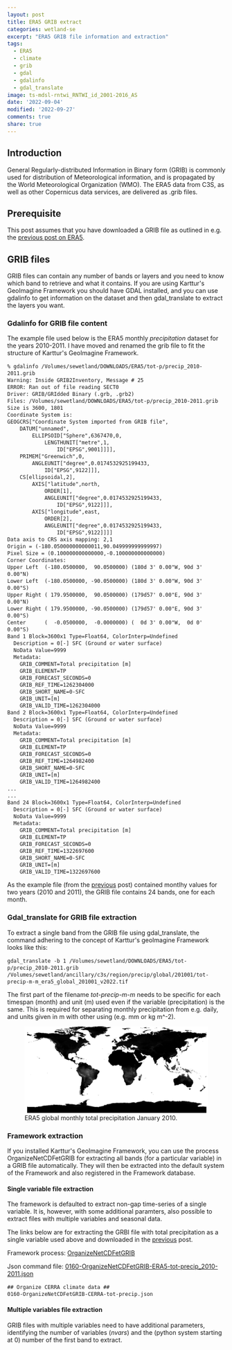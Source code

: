 ```yaml
---
layout: post
title: ERA5 GRIB extract
categories: wetland-se
excerpt: "ERA5 GRIB file information and extraction"
tags:
  - ERA5
  - climate
  - grib
  - gdal
  - gdalinfo
  - gdal_translate
image: ts-mdsl-rntwi_RNTWI_id_2001-2016_AS
date: '2022-09-04'
modified: '2022-09-27'
comments: true
share: true
---
```


## Introduction

General Regularly-distributed Information in Binary form (GRIB) is commonly used for distribution of Meteorological information, and is propagated by the World Meteorological Organization (WMO). The ERA5 data from C3S, as well as other Copernicus data services, are delivered as <span class='file'>.grib</span> files.

## Prerequisite

This post assumes that you have downloaded a GRIB file as outlined in e.g. the [previous post on ERA5](../wetland-se_era5/).

## GRIB files

GRIB files can contain any number of bands or layers and you need to know which band to retrieve and what it contains. If you are using Karttur's GeoImagine Framework you should have <span class='terminalapp'>GDAL</span> installed, and you can use <span class='terminalapp'>gdalinfo</span> to get information on the dataset and then <span class='terminalapp'>gdal_translate</span> to extract the layers you want.

### Gdalinfo for GRIB file content

The example file used below is the ERA5 monthly _precipitation_ dataset for the years 2010-2011. I have moved and renamed the grib file to fit the structure of Karttur's GeoImagine Framework.

```
% gdalinfo /Volumes/sewetland/DOWNLOADS/ERA5/tot-p/precip_2010-2011.grib
Warning: Inside GRIB2Inventory, Message # 25
ERROR: Ran out of file reading SECT0
Driver: GRIB/GRIdded Binary (.grb, .grb2)
Files: /Volumes/sewetland/DOWNLOADS/ERA5/tot-p/precip_2010-2011.grib
Size is 3600, 1801
Coordinate System is:
GEOGCRS["Coordinate System imported from GRIB file",
    DATUM["unnamed",
        ELLIPSOID["Sphere",6367470,0,
            LENGTHUNIT["metre",1,
                ID["EPSG",9001]]]],
    PRIMEM["Greenwich",0,
        ANGLEUNIT["degree",0.0174532925199433,
            ID["EPSG",9122]]],
    CS[ellipsoidal,2],
        AXIS["latitude",north,
            ORDER[1],
            ANGLEUNIT["degree",0.0174532925199433,
                ID["EPSG",9122]]],
        AXIS["longitude",east,
            ORDER[2],
            ANGLEUNIT["degree",0.0174532925199433,
                ID["EPSG",9122]]]]
Data axis to CRS axis mapping: 2,1
Origin = (-180.050000000000011,90.049999999999997)
Pixel Size = (0.100000000000000,-0.100000000000000)
Corner Coordinates:
Upper Left  (-180.0500000,  90.0500000) (180d 3' 0.00"W, 90d 3' 0.00"N)
Lower Left  (-180.0500000, -90.0500000) (180d 3' 0.00"W, 90d 3' 0.00"S)
Upper Right ( 179.9500000,  90.0500000) (179d57' 0.00"E, 90d 3' 0.00"N)
Lower Right ( 179.9500000, -90.0500000) (179d57' 0.00"E, 90d 3' 0.00"S)
Center      (  -0.0500000,  -0.0000000) (  0d 3' 0.00"W,  0d 0' 0.00"S)
Band 1 Block=3600x1 Type=Float64, ColorInterp=Undefined
  Description = 0[-] SFC (Ground or water surface)
  NoData Value=9999
  Metadata:
    GRIB_COMMENT=Total precipitation [m]
    GRIB_ELEMENT=TP
    GRIB_FORECAST_SECONDS=0
    GRIB_REF_TIME=1262304000
    GRIB_SHORT_NAME=0-SFC
    GRIB_UNIT=[m]
    GRIB_VALID_TIME=1262304000
Band 2 Block=3600x1 Type=Float64, ColorInterp=Undefined
  Description = 0[-] SFC (Ground or water surface)
  NoData Value=9999
  Metadata:
    GRIB_COMMENT=Total precipitation [m]
    GRIB_ELEMENT=TP
    GRIB_FORECAST_SECONDS=0
    GRIB_REF_TIME=1264982400
    GRIB_SHORT_NAME=0-SFC
    GRIB_UNIT=[m]
    GRIB_VALID_TIME=1264982400
...
...
Band 24 Block=3600x1 Type=Float64, ColorInterp=Undefined
  Description = 0[-] SFC (Ground or water surface)
  NoData Value=9999
  Metadata:
    GRIB_COMMENT=Total precipitation [m]
    GRIB_ELEMENT=TP
    GRIB_FORECAST_SECONDS=0
    GRIB_REF_TIME=1322697600
    GRIB_SHORT_NAME=0-SFC
    GRIB_UNIT=[m]
    GRIB_VALID_TIME=1322697600
```

As the example file (from the [previous](../wetland-se_era5/) post) contained montlhy values for two years (2010 and 2011), the GRIB file contains 24 bands, one for each month.

### Gdal_translate for GRIB file extraction

To extract a single band from the GRIB file using <span class='terminalapp'>gdal_translate</span>, the command adhering to the concept of Karttur's geoImagine Framework looks like this:

```
gdal_translate -b 1 /Volumes/sewetland/DOWNLOADS/ERA5/tot-p/precip_2010-2011.grib /Volumes/sewetland/ancillary/c3s/region/precip/global/201001/tot-precip-m-m_era5_global_201001_v2022.tif
```
The first part of the filename _tot-precip-m-m_ needs to be specific for each timespan (month) and unit (m) used even if the variable (precipitation) is the same. This is required for separating monthly precipitation from e.g. daily, and units given in m with other using (e.g. mm or kg m^-2).

<figure>
<img src="../../images/era5_total-precip_201010.png">
<figcaption> ERA5 global monthly total precipitation January 2010. </figcaption>
</figure>

### Framework extraction

If you installed Karttur's GeoImagine Framework, you can use the process <span class='process'>OrganizeNetCDFetGRIB</span> for extracting all bands (for a particular variable) in a GRIB file automatically. They will then be extracted into the default system of the Framework and also registered in the Framework database.

#### Single variable file extraction

The framework is defaulted to extract non-gap time-series of a single variable. It is, however, with some additional paramters, also possible to extract files with multiple variables and seasonal data.

The links below are for extracting the GRBI file with total precipitation as a single variable used above and downloaded in the [previous](../wetland-se_era5/) post.

Framework process: [OrganizeNetCDFetGRIB](https://karttur.github.io/geoimagine03-docs-procpack/subprocess/subprocid-OrganizeNetCDFetGRIB/)

Json command file: [0160-OrganizeNetCDFetGRIB-ERA5-tot-precip_2010-2011.json](https://karttur.github.io/geoimagine03-proj-wetland-se-json/projects/projects-0160-OrganizeNetCDFetGRIB-CERRA-tot-precip/)

```
## Organize CERRA climate data ##
0160-OrganizeNetCDFetGRIB-CERRA-tot-precip.json
```

#### Multiple variables file extraction

GRIB files with multiple variables need to have additional parameters, identifying the number of variables (_nvars_) and the (python system starting at 0) number of the first band to extract.
